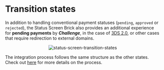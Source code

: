# Transition states

In addition to handling conventional payment statuses (`pending`, `approved` or `rejected`), the Status Screen Brick also provides an additional experience for **pending payments** by **_Challenge_**, in the case of [3DS 2.0](/developers/en/docs/checkout-bricks/how-tos/improve-payment-approval/3ds), or other cases that require redirection to external domains.

<center>

![status-screen-transition-states](checkout-bricks/status-screen-transition-states-en.gif)

</center>

The integration process follows the same structure as the other states. Check out [here](/developers/en/docs/checkout-bricks/status-screen-brick/default-rendering) for more details on the process.